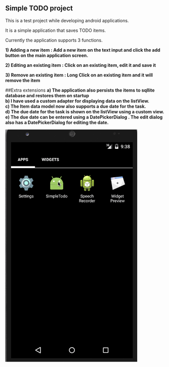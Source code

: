 ## Simple TODO project

This is a test project while developing android applications.

It is a simple application that saves TODO items.

Currently the application supports 3 functions.

 **1) Adding a new item : Add a new item on the text input and click the add button on the main application screen.<br>**
 
 **2) Editing an existing item : Click on an existing item, edit it and save it<br>**
 
 **3) Remove an existing item : Long Click on an existing item and it will remove the item<br>**

##Extra extensions
**a) The application also persists the items to sqllite database and restores them on startup<br>**
**b) I have used a custom adapter for displaying data on the listView.<br>**
**c) The Item data model now also supports a due date for the task.<br>**
**d) The due date for the task is shown on the listView using a custom view.<br>**
**e) The due date can be entered using a DatePickerDialog . The edit dialog also has a DatePickerDialog for editing the date.<br>**

![Video Walkthrough](demo1.gif)